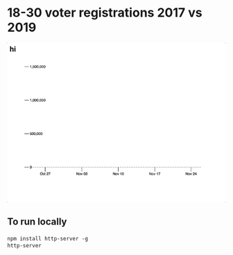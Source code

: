 # 18-30 voter registrations 2017 vs 2019

![graph](1830.gif)

## To run locally 
```
npm install http-server -g
http-server
```

